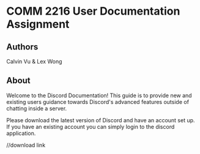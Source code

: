 # COMM 2216 User Documentation Assignment

## Authors

Calvin Vu & Lex Wong

## About
Welcome to the Discord Documentation! This guide is to provide new and existing users guidance towards Discord's advanced features outside of chatting inside a server. 

Please download the latest version of Discord and have an account set up. If you have an existing account you can simply login to the discord application.

//download link